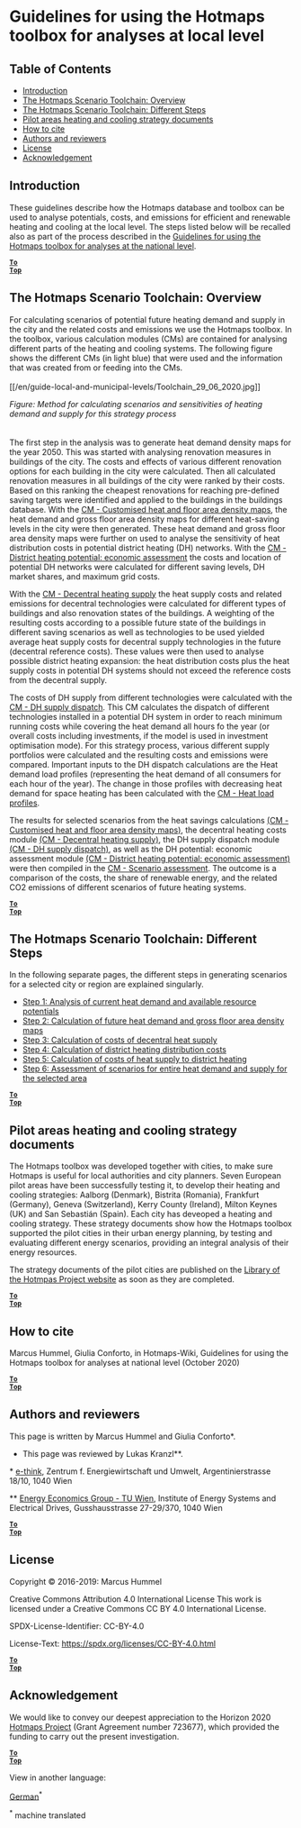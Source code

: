 <h1>Guidelines for using the Hotmaps toolbox for analyses at local level</h1>

## Table of Contents
* [Introduction](#introduction)
* [The Hotmaps Scenario Toolchain: Overview](#the-hotmaps-scenario-toolchain-overview)
* [The Hotmaps Scenario Toolchain: Different Steps](#the-hotmaps-scenario-toolchain-different-steps)
* [Pilot areas heating and cooling strategy documents](#pilot-areas-heating-and-cooling-strategy-documents)
* [How to cite](#how-to-cite)
* [Authors and reviewers](#authors-and-reviewers)
* [License](#license)
* [Acknowledgement](#acknowledgement)


## Introduction

These guidelines describe how the Hotmaps database and toolbox can be used to analyse potentials, costs, and emissions for efficient and renewable heating and cooling at the local level. The steps listed below will be recalled also as part of the process described in the [Guidelines for using the Hotmaps toolbox for analyses at the national level](https://wiki.hotmaps.hevs.ch/en/guide-national-level-comprehensive-assessment-eed#introduction).


<code><ins>**[To Top](#table-of-contents)**</ins></code>

## The Hotmaps Scenario Toolchain: Overview

For calculating scenarios of potential future heating demand and supply in the city and the related costs and emissions we use the Hotmaps toolbox. In the toolbox, various calculation modules (CMs) are contained for analysing different parts of the heating and cooling systems. The following figure shows the different CMs (in light blue) that were used and the information that was created from or feeding into the CMs.
<br/>  
[[/en/guide-local-and-municipal-levels/Toolchain_29_06_2020.jpg]]
  
*Figure: Method for calculating scenarios and sensitivities of heating demand and supply for this strategy process*
<br/>  
<br/>
The first step in the analysis was to generate heat demand density maps for the year 2050. This was started with analysing renovation measures in buildings of the city. The costs and effects of various different renovation options for each building in the city were calculated. Then all calculated renovation measures in all buildings of the city were ranked by their costs. Based on this ranking the cheapest renovations for reaching pre-defined saving targets were identified and applied to the buildings in the buildings database. With the [CM - Customised heat and floor area density maps](https://wiki.hotmaps.hevs.ch/en/CM-Customized-heat-and-floor-area-density-maps), the heat demand and gross floor area density maps for different heat-saving levels in the city were then generated.
These heat demand and gross floor area density maps were further on used to analyse the sensitivity of heat distribution costs in potential district heating (DH) networks. With the [CM - District heating potential: economic assessment](https://wiki.hotmaps.hevs.ch/en/CM-District-heating-potential-economic-assessment) the costs and location of potential DH networks were calculated for different saving levels, DH market shares, and maximum grid costs.

With the [CM - Decentral heating supply](https://wiki.hotmaps.hevs.ch/en/CM-Decentral-heating-supply) the heat supply costs and related emissions for decentral technologies were calculated for different types of buildings and also renovation states of the buildings. A weighting of the resulting costs according to a possible future state of the buildings in different saving scenarios as well as technologies to be used yielded average heat supply costs for decentral supply technologies in the future (decentral reference costs). These values were then used to analyse possible district heating expansion: the heat distribution costs plus the heat supply costs in potential DH systems should not exceed the reference costs from the decentral supply.

The costs of DH supply from different technologies were calculated with the [CM - DH supply dispatch](https://wiki.hotmaps.hevs.ch/en/CM-District-heating-supply-dispatch). This CM calculates the dispatch of different technologies installed in a potential DH system in order to reach minimum running costs while covering the heat demand all hours fo the year (or overall costs including investments, if the model is used in investment optimisation mode). For this strategy process, various different supply portfolios were calculated and the resulting costs and emissions were compared. Important inputs to the DH dispatch calculations are the Heat demand load profiles (representing the heat demand of all consumers for each hour of the year). The change in those profiles with decreasing heat demand for space heating has been calculated with the [CM - Heat load profiles](https://wiki.hotmaps.hevs.ch/en/CM-Heat-load-profiles).

The results for selected scenarios from the heat savings calculations [(CM - Customised heat and floor area density maps)](https://wiki.hotmaps.hevs.ch/en/CM-Customized-heat-and-floor-area-density-maps), the decentral heating costs module [(CM - Decentral heating supply)](https://wiki.hotmaps.hevs.ch/en/CM-Decentral-heating-supply), the DH supply dispatch module [(CM - DH supply dispatch)](https://wiki.hotmaps.hevs.ch/en/CM-District-heating-supply-dispatch), as well as the DH potential: economic assessment module [(CM - District heating potential: economic assessment)](https://wiki.hotmaps.hevs.ch/en/CM-District-heating-potential-economic-assessment) were then compiled in the [CM - Scenario assessment](https://wiki.hotmaps.hevs.ch/en/CM-Scenario-assessment). The outcome is a comparison of the costs, the share of renewable energy, and the related CO2 emissions of different scenarios of future heating systems.


<code><ins>**[To Top](#table-of-contents)**</ins></code>

## The Hotmaps Scenario Toolchain: Different Steps

In the following separate pages, the different steps in generating scenarios for a selected city or region are explained singularly.

* [Step 1: Analysis of current heat demand and available resource potentials](https://wiki.hotmaps.hevs.ch/en/Step-1-Analysis-of-current-heat-demand-and-available-resource-potentials)
* [Step 2: Calculation of future heat demand and gross floor area density maps](https://wiki.hotmaps.hevs.ch/en/Step-2-Calculation-of-future-heat-demand-and-gross-floor-area-density-maps)
* [Step 3: Calculation of costs of decentral heat supply](https://wiki.hotmaps.hevs.ch/en/Step-3-Calculation-of-costs-of-decentral-heat-supply)
* [Step 4: Calculation of district heating distribution costs](https://wiki.hotmaps.hevs.ch/en/Step-4-Calculation-of-district-heating-distribution-costs)
* [Step 5: Calculation of costs of heat supply to district heating](https://wiki.hotmaps.hevs.ch/en/Step-5-Calculation-of-costs-of-heat-supply-to-district-heating)
* [Step 6: Assessment of scenarios for entire heat demand and supply for the selected area](https://wiki.hotmaps.hevs.ch/en/Step-6-Assessment-of-scenarios-for-entire-heat-demand-and-supply-for-the-selected-area)


<code><ins>**[To Top](#table-of-contents)**</ins></code>

## Pilot areas heating and cooling strategy documents

The Hotmaps toolbox was developed together with cities, to make sure Hotmaps is useful for local authorities and city planners. Seven European pilot areas have been successfully testing it, to develop their heating and cooling strategies: Aalborg (Denmark), Bistrita (Romania), Frankfurt (Germany), Geneva (Switzerland), Kerry County (Ireland), Milton Keynes (UK) and San Sebastián (Spain). Each city has deveoped a heating and cooling strategy. These strategy documents show how the Hotmaps toolbox supported the pilot cities in their urban energy planning, by testing and evaluating different energy scenarios, providing an integral analysis of their energy resources.


The strategy documents of the pilot cities are published on the [Library of the Hotmpas Project website](https://www.hotmaps-project.eu/library/) as soon as they are completed. 


<code><ins>**[To Top](#table-of-contents)**</ins></code>

## How to cite

Marcus Hummel, Giulia Conforto, in Hotmaps-Wiki, Guidelines for using the Hotmaps toolbox for analyses at national level (October 2020)


<code><ins>**[To Top](#table-of-contents)**</ins></code>

## Authors and reviewers

This page is written by Marcus Hummel and Giulia Conforto\*.
- This page was reviewed by Lukas Kranzl\**.

\* [e-think](https://e-think.ac.at/),
Zentrum f. Energiewirtschaft und Umwelt,
Argentinierstrasse 18/10,
1040 Wien

\** [Energy Economics Group - TU Wien](https://eeg.tuwien.ac.at/),
Institute of Energy Systems and Electrical Drives,
Gusshausstrasse 27-29/370,
1040 Wien


<code><ins>**[To Top](#table-of-contents)**</ins></code>

## License

Copyright © 2016-2019: Marcus Hummel

Creative Commons Attribution 4.0 International License
This work is licensed under a Creative Commons CC BY 4.0 International License.

SPDX-License-Identifier: CC-BY-4.0

License-Text: https://spdx.org/licenses/CC-BY-4.0.html


<code><ins>**[To Top](#table-of-contents)**</ins></code>

## Acknowledgement

We would like to convey our deepest appreciation to the Horizon 2020 [Hotmaps Project](https://www.hotmaps-project.eu) (Grant Agreement number 723677), which provided the funding to carry out the present investigation.


<code><ins>**[To Top](#table-of-contents)**</ins></code>

<!--- THIS IS A SUPER UNIQUE IDENTIFIER -->

View in another language:

 [German](../de/GL-national)<sup>\*</sup> 

<sup>\*</sup> machine translated